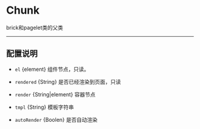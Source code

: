 # Chunk

brick和pagelet类的父类

---

## 配置说明

* `el` {element}
    组件节点，只读。

* `rendered` {String}
    是否已经渲染到页面，只读

* `render` {String|element}
    容器节点

* `tmpl` {String}
    模板字符串

* `autoRender` {Boolen}
    是否自动渲染